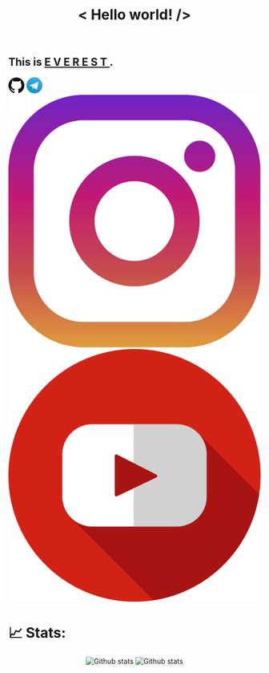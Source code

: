 <h1 align='center'>< Hello world! /></h1>
<br>
<h2> This is  <a href="https://github.com/SudoEverest/"><b> E V E R E S T </b></a>. </h2>
<div display="flex" flex-direction="row" align-content="space-around">
    <a href="https://github.com/SudoEverest/"> <img src="/icons/GitHub.svg" style="max-width: 100%;" alt="EVEREST GitHub"></a>
    <a href="https://t.me/SudoEverest/"><img src="/icons/Telegram.svg" style="max-width: 100%;" alt="EVEREST Telegram"></a>
    <a href="https://instagram.com/SudoEverest/"><img src="/icons/instagram.svg" style="max-width: 100%;" alt="EVEREST Instagram"></a>
    <a href="https://youtube.com/"><img src="/icons/youtube.svg" style="max-width: 100%;" alt="EVEREST YouTube"></a>
</div>

# 📈 Stats:
<div align='center'>
    <span align='left'>
        <a href='https://github.com/SudoEverest'></a><img src='https://github-readme-stats.vercel.app/api?username=SudoEverest&show_icons=true&count_private=true&hide_border=true&show_icons=true&theme=radical' alt='Github stats' align='center'/></a>
    </span>
    <span align='right'>
        <a href='https://github.com/SudoEverest'></a><img src='https://github-readme-streak-stats.herokuapp.com/?user=SudoEverest&show_icons=true&count_private=true&hide_border=true&show_icons=true&theme=radical' alt='Github stats' align='center'/></a>
    </span>
    <br>
    <br>
</div>
